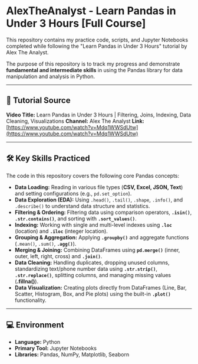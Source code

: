# AlexTheAnalyst - Learn Pandas in Under 3 Hours [Full Course]

This repository contains my practice code, scripts, and Jupyter Notebooks completed while following the "Learn Pandas in Under 3 Hours" tutorial by Alex The Analyst.

The purpose of this repository is to track my progress and demonstrate **fundamental and intermediate skills** in using the Pandas library for data manipulation and analysis in Python.

---

## 🔗 Tutorial Source

**Video Title:** Learn Pandas in Under 3 Hours | Filtering, Joins, Indexing, Data Cleaning, Visualizations
**Channel:** Alex The Analyst
**Link:** [https://www.youtube.com/watch?v=Mdq1WWSdUtw](https://www.youtube.com/watch?v=Mdq1WWSdUtw)

---

## 🛠️ Key Skills Practiced

The code in this repository covers the following core Pandas concepts:

* **Data Loading:** Reading in various file types (**CSV, Excel, JSON, Text**) and setting configurations (e.g., `pd.set_option`).
* **Data Exploration (EDA):** Using `.head()`, `.tail()`, `.shape`, `.info()`, and `.describe()` to understand data structure and statistics.
* **Filtering & Ordering:** Filtering data using comparison operators, **`.isin()`**, **`.str.contains()`**, and sorting with **`.sort_values()`**.
* **Indexing:** Working with single and multi-level indexes using **`.loc`** (location) and **`.iloc`** (integer location).
* **Grouping & Aggregation:** Applying **`.groupby()`** and aggregate functions (`.mean()`, `.sum()`, **`.agg()`**).
* **Merging & Joining:** Combining DataFrames using **`pd.merge()`** (inner, outer, left, right, cross) and **`.join()`**.
* **Data Cleaning:** Handling duplicates, dropping unused columns, standardizing text/phone number data using **`.str.strip()`**, **`.str.replace()`**, splitting columns, and managing missing values (**.fillna()**).
* **Data Visualization:** Creating plots directly from DataFrames (Line, Bar, Scatter, Histogram, Box, and Pie plots) using the built-in **`.plot()`** functionality.

---

## 💻 Environment

* **Language:** Python
* **Primary Tool:** Jupyter Notebooks
* **Libraries:** Pandas, NumPy, Matplotlib, Seaborn
